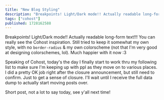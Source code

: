 ```yaml
---
title: "New Blog Styling"
description: "Breakpoints! Light/Dark mode!! Actually readable long-form text!!! You can really see the Cohost inspiration. Still tried to keep it some..."
tags: ["cohost"]
published: 1728162588
---
```


Breakpoints! Light/Dark mode!! Actually readable long-form text!!! You can really see the Cohost inspiration. Still tried to keep it somewhat my own style, with no `border-radius` & my own colorscheme (not that I'm very good at designing colorschemes, lol). Much happier with it now :3

Speaking of Cohost, today's the day I finally start to work thru my following list to make sure I'm keeping up with ppl as they move on to various places. I did a pretty OK job right after the closure announcement, but still need to confirm. Just to get a sense of closure. I'll wait until I receive the full data dump to actually start moving posts over.

Short post, not a lot to say today, see y'all next time!
